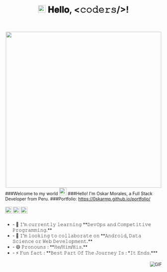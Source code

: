 <div align="center">
  <h1>
    <img src="GIF/Earth.gif" width="24px">
    𝐇𝐞𝐥𝐥𝐨, &lt;𝚌𝚘𝚍𝚎𝚛𝚜/&gt;!
  </h1>
  <br/>
  <br/>
  <img src="https://media.giphy.com/media/L8K62iTDkzGX6/giphy.gif" width="500" />
</div>

<div>
  ###Welcome to my world <img src="https://github.com/TheDudeThatCode/TheDudeThatCode/blob/master/Assets/Earth.gif" width="24px">
  ###Hello! I'm Oskar Morales, a Full Stack Developer from Peru.
  ###Portfolio: <a href="https://0skarmp.github.io/portfolio/">https://0skarmp.github.io/portfolio/</a>
  <br/>
  <br/>
  <div>
    <a href="https://www.linkedin.com/in/oskarmorales/">
      <img align="left" alt="Oskar Morales" width="22px" src="https://cdn.jsdelivr.net/npm/simple-icons@v3/icons/linkedin.svg" />
    </a>
    <a href="https://www.facebook.com/oskar.morales.965580?locale=es_LA">
      <img align="left" alt="Oskar Morales" width="22px" src="https://cdn.jsdelivr.net/npm/simple-icons@v3/icons/facebook.svg" />
    </a>
    <a href="https://www.instagram.com/mposkar/">
      <img align="left" alt="Oskar Morales" width="22px" src="https://cdn.jsdelivr.net/npm/simple-icons@v3/icons/instagram.svg" />
    </a>
    <br/>
    <br/>
  </div>
  <ul> 
    <li>- 🌱 𝙸’𝚖 𝚌𝚞𝚛𝚛𝚎𝚗𝚝𝚕𝚢 𝚕𝚎𝚊𝚛𝚗𝚒𝚗𝚐 **𝙳𝚎𝚟𝙾𝚙𝚜 𝚊𝚗𝚍 𝙲𝚘𝚖𝚙𝚎𝚝𝚒𝚝𝚒𝚟𝚎 𝙿𝚛𝚘𝚐𝚛𝚊𝚖𝚖𝚒𝚗𝚐.**</li>
    <li>- 👯 𝙸’𝚖 𝚕𝚘𝚘𝚔𝚒𝚗𝚐 𝚝𝚘 𝚌𝚘𝚕𝚕𝚊𝚋𝚘𝚛𝚊𝚝𝚎 𝚘𝚗 **𝙰𝚗𝚍𝚛𝚘𝚒𝚍, 𝙳𝚊𝚝𝚊 𝚂𝚌𝚒𝚎𝚗𝚌𝚎 𝚘𝚛 𝚆𝚎𝚋 𝙳𝚎𝚟𝚎𝚕𝚘𝚙𝚖𝚎𝚗𝚝.**</li>
    <li>- 😄 𝙿𝚛𝚘𝚗𝚘𝚞𝚗𝚜 : **𝙷𝚎/𝙷𝚒𝚖/𝙷𝚒𝚜.**</li>
    <li>- ⚡ 𝙵𝚞𝚗 𝚏𝚊𝚌𝚝 : **𝙱𝚎𝚜𝚝 𝙿𝚊𝚛𝚝 𝙾𝚏 𝚃𝚑𝚎 𝙹𝚘𝚞𝚛𝚗𝚎𝚢 𝙸𝚜 : *𝙸𝚝 𝙴𝚗𝚍𝚜.***</li>
  </ul>
  <img align="right" alt="GIF" src="https://media.giphy.com/media/836HiJc7pgzy8iNXCn/giphy.gif" />
  <br />
  <br />
</div>

